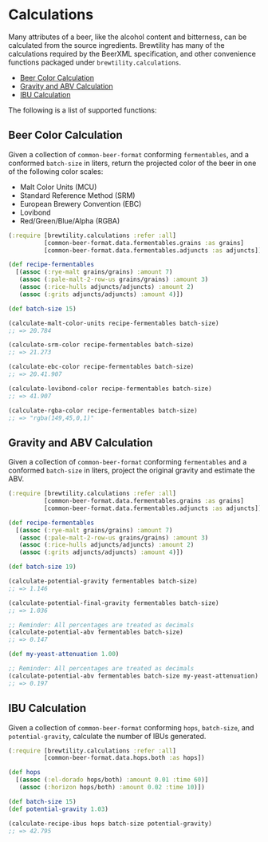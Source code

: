 # Calculations

Many attributes of a beer, like the alcohol content and bitterness, can be calculated from the source ingredients.
Brewtility has many of the calculations required by the BeerXML specification, and other convenience functions packaged under `brewtility.calculations`.

<!-- START doctoc generated TOC please keep comment here to allow auto update -->
<!-- DON'T EDIT THIS SECTION, INSTEAD RE-RUN doctoc TO UPDATE -->

- [Beer Color Calculation](#beer-color-calculation)
- [Gravity and ABV Calculation](#gravity-and-abv-calculation)
- [IBU Calculation](#ibu-calculation)

<!-- END doctoc generated TOC please keep comment here to allow auto update -->

The following is a list of supported functions:

## Beer Color Calculation

Given a collection of `common-beer-format` conforming `fermentables`, and a conformed `batch-size` in liters, return the projected color of the beer in one of the following color scales:

* Malt Color Units (MCU)
* Standard Reference Method (SRM)
* European Brewery Convention (EBC)
* Lovibond
* Red/Green/Blue/Alpha (RGBA)

```clj
(:require [brewtility.calculations :refer :all]
          [common-beer-format.data.fermentables.grains :as grains]
          [common-beer-format.data.fermentables.adjuncts :as adjuncts])

(def recipe-fermentables
  [(assoc (:rye-malt grains/grains) :amount 7)
   (assoc (:pale-malt-2-row-us grains/grains) :amount 3)
   (assoc (:rice-hulls adjuncts/adjuncts) :amount 2)
   (assoc (:grits adjuncts/adjuncts) :amount 4)])

(def batch-size 15)

(calculate-malt-color-units recipe-fermentables batch-size)
;; => 20.784

(calculate-srm-color recipe-fermentables batch-size)
;; => 21.273

(calculate-ebc-color recipe-fermentables batch-size)
;; => 20.41.907

(calculate-lovibond-color recipe-fermentables batch-size)
;; => 41.907

(calculate-rgba-color recipe-fermentables batch-size)
;; => "rgba(149,45,0,1)"
```

## Gravity and ABV Calculation

Given a collection of `common-beer-format` conforming `fermentables` and a conformed `batch-size` in liters, project the original gravity and estimate the ABV.

```clj
(:require [brewtility.calculations :refer :all]
          [common-beer-format.data.fermentables.grains :as grains]
          [common-beer-format.data.fermentables.adjuncts :as adjuncts])

(def recipe-fermentables
  [(assoc (:rye-malt grains/grains) :amount 7)
   (assoc (:pale-malt-2-row-us grains/grains) :amount 3)
   (assoc (:rice-hulls adjuncts/adjuncts) :amount 2)
   (assoc (:grits adjuncts/adjuncts) :amount 4)])

(def batch-size 19)

(calculate-potential-gravity fermentables batch-size)
;; => 1.146

(calculate-potential-final-gravity fermentables batch-size)
;; => 1.036

;; Reminder: All percentages are treated as decimals
(calculate-potential-abv fermentables batch-size)
;; => 0.147

(def my-yeast-attenuation 1.00)

;; Reminder: All percentages are treated as decimals
(calculate-potential-abv fermentables batch-size my-yeast-attenuation)
;; => 0.197
```

## IBU Calculation

Given a collection of `common-beer-format` conforming `hops`, `batch-size`, and `potential-gravity`, calculate the number of IBUs generated.

```clj
(:require [brewtility.calculations :refer :all]
          [common-beer-format.data.hops.both :as hops])

(def hops
  [(assoc (:el-dorado hops/both) :amount 0.01 :time 60)]
   (assoc (:horizon hops/both) :amount 0.02 :time 10)])

(def batch-size 15)
(def potential-gravity 1.03)

(calculate-recipe-ibus hops batch-size potential-gravity)
;; => 42.795
```
